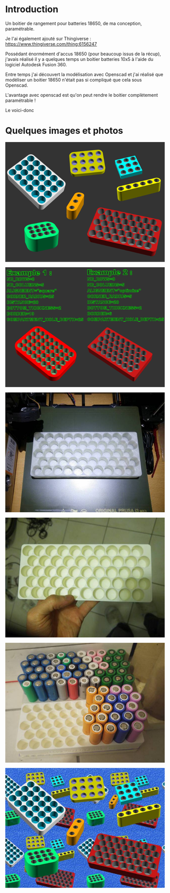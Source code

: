 # Introduction
Un boitier de rangement pour batteries 18650, de ma conception, paramétrable.

Je l'ai également ajouté sur Thingiverse : https://www.thingiverse.com/thing:6156247

Possédant énormément d'accus 18650 (pour beaucoup issus de la récup), j'avais réalisé il y a quelques temps un boitier batteries 10x5 à l'aide du logiciel Autodesk Fusion 360.

Entre temps j'ai découvert la modélisation avec Openscad et j'ai réalisé que modéliser un boitier 18650 n'était pas si compliqué que cela sous Openscad.

L'avantage avec openscad est qu'on peut rendre le boitier complètement paramétrable !

Le voici-donc

# Quelques images et photos

![screenshot 1](/welcome.png)

![screenshot 2](/Example.png)

![screenshot 3](/20191101_095023_resized_640x480.jpg)

![screenshot 4](/20200103_171541_resized_640x480.jpg)

![screenshot 5](/20200103_222851_resized_640x480.jpg)

![Pour le fun](/welcome2.jpg)
